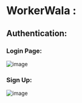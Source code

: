 # WorkerWala :
## Authentication:
### Login Page: 
![image](https://github.com/chetan635/workerwala/assets/68587552/c132c42c-ff2b-4252-948d-3cc0b179d4d8)

### Sign Up: 
![image](https://github.com/chetan635/workerwala/assets/68587552/7d28e667-8768-4d0a-a5d9-e43a58705e4e)

